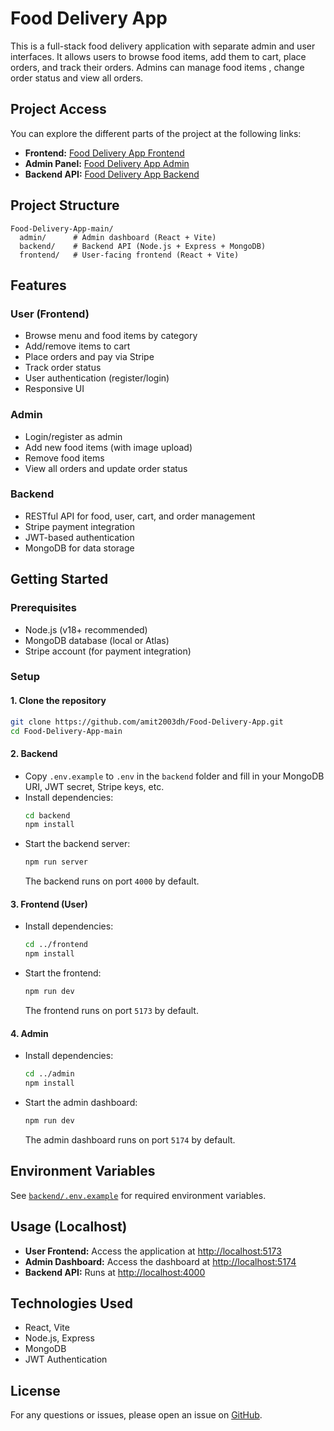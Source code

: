 # Food Delivery App

This is a full-stack food delivery application with separate admin and user interfaces. It allows users to browse food items, add them to cart, place orders, and track their orders. Admins can manage food items , change order status and view all orders.

## Project Access

You can explore the different parts of the project at the following links:

- **Frontend:** [Food Delivery App Frontend](https://food-delivery-app-blond-xi.vercel.app/)  
- **Admin Panel:** [Food Delivery App Admin](https://food-delivery-app-admin-tar4.onrender.com)  
- **Backend API:** [Food Delivery App Backend](https://food-delivery-app-backend-066k.onrender.com)  

## Project Structure

```
Food-Delivery-App-main/
  admin/      # Admin dashboard (React + Vite)
  backend/    # Backend API (Node.js + Express + MongoDB)
  frontend/   # User-facing frontend (React + Vite)
```

## Features

### User (Frontend)
- Browse menu and food items by category
- Add/remove items to cart
- Place orders and pay via Stripe
- Track order status
- User authentication (register/login)
- Responsive UI

### Admin
- Login/register as admin
- Add new food items (with image upload)
- Remove food items
- View all orders and update order status

### Backend
- RESTful API for food, user, cart, and order management
- Stripe payment integration
- JWT-based authentication
- MongoDB for data storage

## Getting Started

### Prerequisites
- Node.js (v18+ recommended)
- MongoDB database (local or Atlas)
- Stripe account (for payment integration)

### Setup

#### 1. Clone the repository
```sh
git clone https://github.com/amit2003dh/Food-Delivery-App.git
cd Food-Delivery-App-main
```

#### 2. Backend
- Copy `.env.example` to `.env` in the `backend` folder and fill in your MongoDB URI, JWT secret, Stripe keys, etc.
- Install dependencies:
  ```sh
  cd backend
  npm install
  ```
- Start the backend server:
  ```sh
  npm run server
  ```
  The backend runs on port `4000` by default.

#### 3. Frontend (User)
- Install dependencies:
  ```sh
  cd ../frontend
  npm install
  ```
- Start the frontend:
  ```sh
  npm run dev
  ```
  The frontend runs on port `5173` by default.

#### 4. Admin
- Install dependencies:
  ```sh
  cd ../admin
  npm install
  ```
- Start the admin dashboard:
  ```sh
  npm run dev
  ```
  The admin dashboard runs on port `5174` by default.

## Environment Variables

See [`backend/.env.example`](backend/.env.example) for required environment variables.

## Usage (Localhost)

- **User Frontend:** Access the application at [http://localhost:5173](http://localhost:5173)  
- **Admin Dashboard:** Access the dashboard at [http://localhost:5174](http://localhost:5174)  
- **Backend API:** Runs at [http://localhost:4000](http://localhost:4000)  


## Technologies Used

- React, Vite
- Node.js, Express
- MongoDB
- JWT Authentication

## License
For any questions or issues, please open an issue on [GitHub](https://github.com/amit2003dh/Food-Delivery-App-main).
